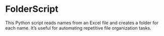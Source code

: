 # FolderScript
This Python script reads names from an Excel file and creates a folder for each name. It’s useful for automating repetitive file organization tasks.
